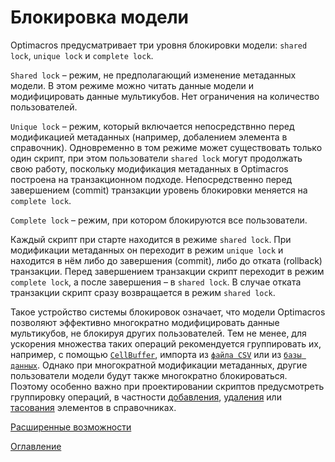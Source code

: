 # Блокировка модели

Optimacros предусматривает три уровня блокировки модели: `shared lock`, `unique lock` и `complete lock`.

`Shared lock` – режим, не предполагающий изменение метаданных модели. В этом режиме можно читать данные модели и модифицировать данные мультикубов. Нет ограничения на количество пользователей.

`Unique lock` – режим, который включается непосредствнно перед модификацией метаданных (например, добалением элемента в справочник). Одновременно в 
том режиме может существовать только один скрипт, при этом пользователи `shared lock` могут продолжать свою работу, поскольку модификация метаданных в Optimacros построена на транзакционном подходе. Непосредственно перед завершением (commit) транзакции уровень блокировки меняется на `complete lock`.

`Complete lock` – режим, при котором блокируются все пользователи.

Каждый скрипт при старте находится в режиме `shared lock`. При модификации метаданных он переходит в режим `unique lock` и находится в нём либо до завершения (commit), либо до отката (rollback) транзакции. Перед завершением транзакции скрипт переходит в режим `complete lock`, а после завершения – в `shared lock`. В случае отката транзакции скрипт сразу возвращается в режим `shared lock`.

Такое устройство системы блокировок означает, что модели Optimacros позволяют эффективно многократно модифицировать данные мультикубов, не блокируя других пользователей. Тем не менее, для ускорения множества таких операций рекомендуется группировать их, например, с помощью [`CellBuffer`](../API/common.md#CellBuffer), импорта из [`файла CSV`](../API/exportImport.md#import) или из [`базы данных`](../API/relationalDB.md#DBimport). Однако при многократной модификации метаданных, другие пользователи модели будут также многократно блокироваться. Поэтому особенно важно при проектировании скриптов предусмотреть группировку операций, в частности [добавления](../API/elementsManipulator.md#ElementsCreator), [удаления](../API/elementsManipulator.md#ElementsDeleter) или [тасования](../API/elementsManipulator.md#ElementsReorder) элементов в справочниках.

[Расширенные возможности](advancedFeatues.md)

[Оглавление](../README.md)
